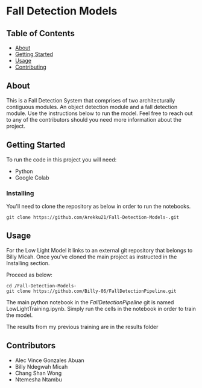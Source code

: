 # Fall Detection Models

## Table of Contents

- [About](#about)
- [Getting Started](#getting_started)
- [Usage](#usage)
- [Contributing](#contributing)

## About <a name = "about"></a>

This is a Fall Detection System that comprises of two architecturally contiguous modules. An object detection module and a fall detection module. Use the instructions below to run the model. Feel free to reach out to any of the contributors should you need more information about the project.

## Getting Started <a name = "getting_started"></a>

To run the code in this project you will need:

- Python
- Google Colab

### Installing

You'll need to clone the repository as below in order to run the notebooks.

```
git clone https://github.com/Arekku21/Fall-Detection-Models-.git
```

## Usage <a name = "usage"></a>

For the Low Light Model it links to an external git repository that belongs to Billy Micah. Once you've cloned the main project as instructed in the Installing section.

Proceed as below:

```
cd /Fall-Detection-Models-
git clone https://github.com/Billy-06/FallDetectionPipeline.git
```

The main python notebook in the _FallDetectionPipeline_ git is named LowLightTraining.ipynb. Simply run the cells in the notebook in order to train the model.

The results from my previous training are in the results folder

## Contributors <a name = "contributing"></a>

- Alec Vince Gonzales Abuan
- Billy Ndegwah Micah
- Chang Shan Wong
- Ntemesha Ntambu
